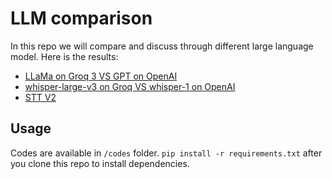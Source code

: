 # LLM comparison

In this repo we will compare and discuss through different large language model. Here is the results:

- [LLaMa on Groq 3 VS GPT on OpenAI](/docs/llama3-openai-en.md)
- [whisper-large-v3 on Groq VS whisper-1 on OpenAI](/docs/stt-en.md)
- [STT V2](/docs/sttv2-en.md)

## Usage
Codes are available in `/codes` folder. `pip install -r requirements.txt` after you clone this repo to install dependencies.
